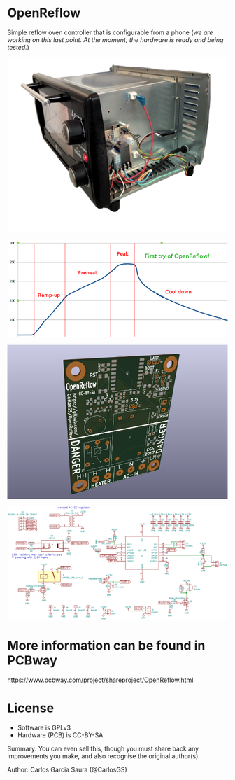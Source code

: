 # OpenReflow
Simple reflow oven controller that is configurable from a phone (_we are working on this last point. At the moment, the hardware is ready and being tested._)

![](Pictures/OpenReflow_0.1.png)

![](Pictures/OpenReflow_0.1_curve.png)

![](Pictures/OpenReflow_PCB.png)

![](Pictures/OpenReflow_schematic.png)

# More information can be found in PCBway

<https://www.pcbway.com/project/shareproject/OpenReflow.html>

# License

- Software is GPLv3
- Hardware (PCB) is CC-BY-SA

Summary: You can even sell this, though you must share back any improvements you make, and also recognise the original author(s).

Author: Carlos Garcia Saura (@CarlosGS)

